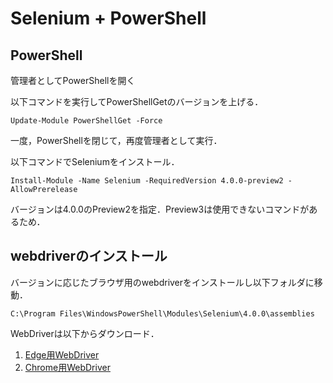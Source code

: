 # Selenium + PowerShell

## PowerShell

管理者としてPowerShellを開く

以下コマンドを実行してPowerShellGetのバージョンを上げる．
```PS
Update-Module PowerShellGet -Force
```

一度，PowerShellを閉じて，再度管理者として実行．

以下コマンドでSeleniumをインストール．
```PS
Install-Module -Name Selenium -RequiredVersion 4.0.0-preview2 -AllowPrerelease
```

バージョンは4.0.0のPreview2を指定．Preview3は使用できないコマンドがあるため．

## webdriverのインストール
バージョンに応じたブラウザ用のwebdriverをインストールし以下フォルダに移動．

`C:\Program Files\WindowsPowerShell\Modules\Selenium\4.0.0\assemblies`

WebDriverは以下からダウンロード．
1. [Edge用WebDriver](https://developer.microsoft.com/ja-jp/microsoft-edge/tools/webdriver/?ch=1)
1. [Chrome用WebDriver](https://chromedriver.chromium.org/downloads)



